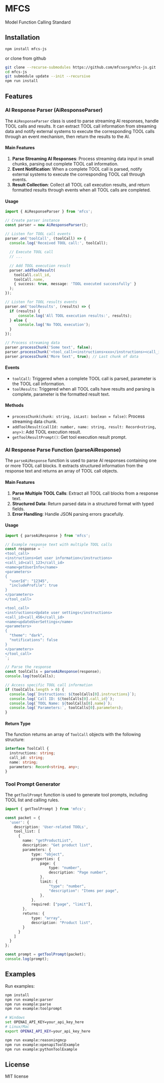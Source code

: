 # MFCS

Model Function Calling Standard

## Installation

```bash
npm install mfcs-js
```

or clone from github

```bash
git clone --recurse-submodules https://github.com/mfcsorg/mfcs-js.git
cd mfcs-js
git submodule update --init --recursive
npm run install
```

## Features

### AI Response Parser (AiResponseParser)

The `AiResponseParser` class is used to parse streaming AI responses, handle TOOL calls and results. It can extract TOOL call information from streaming data and notify external systems to execute the corresponding TOOL calls through an event mechanism, then return the results to the AI.

#### Main Features

1. **Parse Streaming AI Responses**: Process streaming data input in small chunks, parsing out complete TOOL call information.
2. **Event Notification**: When a complete TOOL call is parsed, notify external systems to execute the corresponding TOOL call through events.
3. **Result Collection**: Collect all TOOL call execution results, and return formatted results through events when all TOOL calls are completed.

#### Usage

```typescript
import { AiResponseParser } from 'mfcs';

// Create parser instance
const parser = new AiResponseParser();

// Listen for TOOL call events
parser.on('toolCall', (toolCall) => {
  console.log('Received TOOL call:', toolCall);
  
  // Execute TOOL call
  // ...
  
  // Add TOOL execution result
  parser.addToolResult(
    toolCall.call_id,
    toolCall.name,
    { success: true, message: 'TOOL executed successfully' }
  );
});

// Listen for TOOL results events
parser.on('toolResults', (results) => {
  if (results) {
      console.log('All TOOL execution results:', results);
  } else {
      console.log('No TOOL execution');
  }
});

// Process streaming data
parser.processChunk('Some text', false);
parser.processChunk('<tool_call><instructions>xxx</instructions><call_id>1</call_id><name>toolName</name><parameters>{"param": "value"}</parameters></tool_call>', false);
parser.processChunk('More text', true); // Last chunk of data
```

#### Events

- `toolCall`: Triggered when a complete TOOL call is parsed, parameter is the TOOL call information.
- `toolResults`: Triggered when all TOOL calls have results and parsing is complete, parameter is the formatted result text.

#### Methods

- `processChunk(chunk: string, isLast: boolean = false)`: Process streaming data chunk.
- `addToolResult(callId: number, name: string, result: Record<string, any>)`: Add TOOL execution result.
- `getToolResultPrompt()`: Get tool execution result prompt.

### AI Response Parse Function (parseAiResponse)

The `parseAiResponse` function is used to parse AI responses containing one or more TOOL call blocks. It extracts structured information from the response text and returns an array of TOOL call objects.

#### Main Features

1. **Parse Multiple TOOL Calls**: Extract all TOOL call blocks from a response text.
2. **Structured Data**: Return parsed data in a structured format with typed fields.
3. **Error Handling**: Handle JSON parsing errors gracefully.

#### Usage

```typescript
import { parseAiResponse } from 'mfcs';

// Example response text with multiple TOOL calls
const response = `
<tool_call>
<instructions>Get user information</instructions>
<call_id>call_123</call_id>
<name>getUserInfo</name>
<parameters>
{
  "userId": "12345",
  "includeProfile": true
}
</parameters>
</tool_call>

<tool_call>
<instructions>Update user settings</instructions>
<call_id>call_456</call_id>
<name>updateUserSettings</name>
<parameters>
{
  "theme": "dark",
  "notifications": false
}
</parameters>
</tool_call>
`;

// Parse the response
const toolCalls = parseAiResponse(response);
console.log(toolCalls);

// Access specific TOOL call information
if (toolCalls.length > 0) {
  console.log(`Instructions: ${toolCalls[0].instructions}`);
  console.log(`Call ID: ${toolCalls[0].call_id}`);
  console.log(`TOOL Name: ${toolCalls[0].name}`);
  console.log(`Parameters:`, toolCalls[0].parameters);
}
```

#### Return Type

The function returns an array of `ToolCall` objects with the following structure:

```typescript
interface ToolCall {
  instructions: string;
  call_id: string;
  name: string;
  parameters: Record<string, any>;
}
```

### Tool Prompt Generator

The `getToolPrompt` function is used to generate tool prompts, including TOOL list and calling rules.

```typescript
import { getToolPrompt } from 'mfcs';

const packet = {
  'user': {
    description: 'User-related TOOLs',
    tool_list: [
      {
        name: "getProductList",
        description: "Get product list",
        parameters: {
            type: "object",
            properties: {
                page: {
                    type: "number",
                    description: "Page number",
                },
                limit: {
                    "type": "number",
                    "description": "Items per page",
                },
            },
            required: ["page", "limit"],
        },
        returns: {
            type: "array",
            description: "Product list",
        }
      }
    ]
  }
};

const prompt = getToolPrompt(packet);
console.log(prompt);
```

## Examples

Run examples:

```bash
npm install
npm run example:parser
npm run example:parse
npm run example:toolprompt

# Windows
set OPENAI_API_KEY=your_api_key_here
# Linux/Mac
export OPENAI_API_KEY=your_api_key_here

npm run example:reasoningmcp
npm run example:openapiToolExample
npm run example:pythonToolExample
```

## License

MIT license
